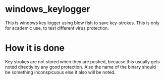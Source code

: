 windows_keylogger
=================

This is  windows key logger using blow fish to save key-strokes. This is only for academic use, to test different virus protection.

How it is done
==============
Key strokes are not stored when they are pushed, because this usually gets noted directly by any good protection. Also the name of the binary should be something inconspicuous else it also will be noted. 
